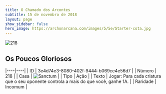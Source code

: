 ```yaml
---
title: O Chamado dos Arcontes
subtitle: 15 de novembro de 2018
layout: page
show_sidebar: false
hero_image: https://archonarcana.com/images/5/5e/Starter-cota.jpg
---
```


![218](https://cdn.keyforgegame.com/media/card_front/pt/341_218_63PVJ7PJP3GP_pt.png)

## Os Poucos Gloriosos

|----|----|
| ID | 3e4d74e3-8080-402f-9444-b069ce4e56d7 |
| Número | 218 |
| Casa | ![Sanctum](https://archonarcana.com/images/thumb/c/c7/Sanctum.png/22px-Sanctum.png "Santuário") |
| Tipo | Ação |
| Texto | Jogar: Para cada criatura que o seu oponente controla a mais do que você, ganhe 1A. |
| Raridade | Incomum |
